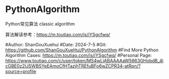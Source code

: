 # PythonAlgorithm
Python常见算法 classic algorithm

算法解读参考：https://m.toutiao.com/is/iYSgcfwq/



#Author: ShanGouXuehui
#Date: 2024-7-5
#Git: https://github.com/ShanGouXueHui/PythonAlgorithm
#Find More Python Algorithm Cases: https://m.toutiao.com/is/iYSgcfwq/
#Personal Page: https://www.toutiao.com/c/user/token/MS4wLjABAAAAaW5663GHobdB_4icGBE0z2IJSWBSYeEAmoCfHTazjhTREfuBFo6wZCPR34-atRpn/?source=profile
